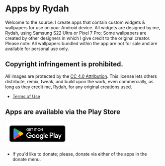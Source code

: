 # Apps by Rydah
Welcome to the source. I create apps that contain custom widgets & wallpapers for use on your Android device. All widgets are designed by me, Rydah, using Samsung S22 Ultra or Pixel 7 Pro; Some wallpapers are created by other designers in which I give credit to the original creator. Please note: All wallpapers bundled within the app are not for sale and are available for personal use only.

## Copyright infringement is prohibited.
All images are protected by the [CC 4.0 Attribution](https://creativecommons.org/licenses/by/4.0/legalcode#s2b/).
This license lets others distribute, remix, tweak, and build upon the work, even commercially, as long as they credit me, Rydah, for any original creations used.

* [Terms of Use](https://github.com/RydahDoesTech/apps/blob/main/terms_and_conditions.md#terms--conditions)

## Apps are available via the Play Store
<a href="https://play.google.com/store/apps/dev?id=4800824109645536776">
<img height="80" alt="Get it on Google Play" src="https://github.com/RydahDoesTech/apps/blob/main/playstore.png?raw=true">
</a>

* If you'd like to donate; please, donate via either of the apps in the donate menu.
